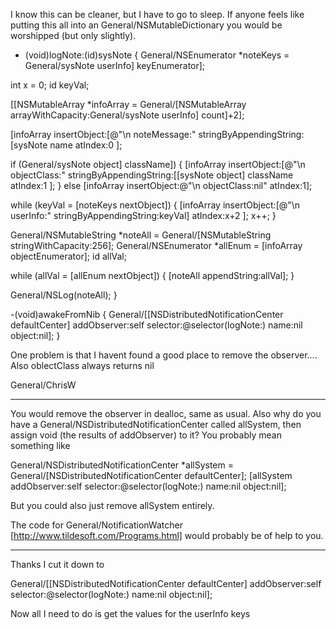 

I know this can be cleaner, but I have to go to sleep.
If anyone feels like putting this all into an General/NSMutableDictionary you would be worshipped (but only slightly).

    

- (void)logNote:(id)sysNote
{
General/NSEnumerator *noteKeys = General/sysNote userInfo] keyEnumerator];

int x = 0;
id keyVal;

[[NSMutableArray *infoArray = General/[NSMutableArray arrayWithCapacity:General/sysNote userInfo] count]+2]; 

[infoArray insertObject:[@"\n noteMessage:" stringByAppendingString:[sysNote name 
atIndex:0
];


if (General/sysNote object] className])
	{
	[infoArray insertObject:[@"\n objectClass:" stringByAppendingString:[[sysNote object] className 
	atIndex:1
	];
	}
	  else [infoArray insertObject:@"\n objectClass:nil"  atIndex:1];
		

while (keyVal = [noteKeys nextObject])
{
	[infoArray insertObject:[@"\n userInfo:" stringByAppendingString:keyVal] 
	atIndex:x+2
	];
	x++;
}


General/NSMutableString *noteAll = General/[NSMutableString stringWithCapacity:256];
General/NSEnumerator *allEnum = [infoArray objectEnumerator];
id allVal;


while (allVal = [allEnum nextObject])
        {
	[noteAll appendString:allVal];
        }

General/NSLog(noteAll);
}



-(void)awakeFromNib
{
General/[[NSDistributedNotificationCenter defaultCenter] 
   addObserver:self
   selector:@selector(logNote:)
   name:nil
   object:nil];
}



One problem is that I havent found a good place to remove the observer....
Also oblectClass always returns nil

General/ChrisW

----

You would remove the observer in dealloc, same as usual. Also why do you have a General/NSDistributedNotificationCenter called allSystem, then assign void (the results of addObserver) to it? You probably mean something like

    

General/NSDistributedNotificationCenter *allSystem = General/[NSDistributedNotificationCenter defaultCenter];
   [allSystem addObserver:self
   selector:@selector(logNote:)
   name:nil
   object:nil];



But you could also just remove allSystem entirely.

The code for General/NotificationWatcher [http://www.tildesoft.com/Programs.html] would probably be of help to you. 

----

Thanks
I cut it down to

    
General/[[NSDistributedNotificationCenter defaultCenter] 
   addObserver:self
   selector:@selector(logNote:)
   name:nil
   object:nil];


Now all I need to do is get the values for the userInfo keys